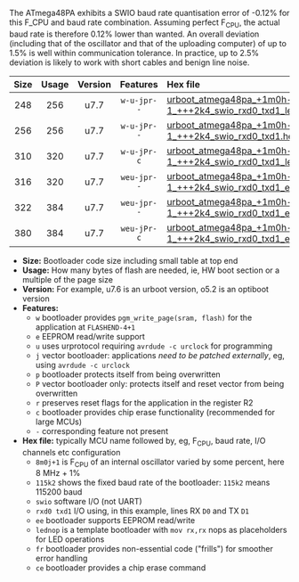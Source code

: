 The ATmega48PA exhibits a SWIO baud rate quantisation error of -0.12% for this F_CPU and baud rate combination. Assuming perfect F<sub>CPU</sub>, the actual baud rate is therefore 0.12% lower than wanted. An overall deviation (including that of the oscillator and that of the uploading computer) of up to 1.5% is well within communication tolerance. In practice, up to 2.5% deviation is likely to work with short cables and benign line noise.

|Size|Usage|Version|Features|Hex file|
|:-:|:-:|:-:|:-:|:--|
|248|256|u7.7|`w-u-jpr--`|[urboot_atmega48pa_+1m0h-1_+++2k4_swio_rxd0_txd1_lednop.hex](https://raw.githubusercontent.com/stefanrueger/urboot.hex/main/mcus/atmega48pa/internal_oscillator/fcpu_+1m0h-1/br_+++2k4/urboot_atmega48pa_+1m0h-1_+++2k4_swio_rxd0_txd1_lednop.hex)|
|256|256|u7.7|`w-u-jPr--`|[urboot_atmega48pa_+1m0h-1_+++2k4_swio_rxd0_txd1.hex](https://raw.githubusercontent.com/stefanrueger/urboot.hex/main/mcus/atmega48pa/internal_oscillator/fcpu_+1m0h-1/br_+++2k4/urboot_atmega48pa_+1m0h-1_+++2k4_swio_rxd0_txd1.hex)|
|310|320|u7.7|`w-u-jPr-c`|[urboot_atmega48pa_+1m0h-1_+++2k4_swio_rxd0_txd1_lednop_fr_ce.hex](https://raw.githubusercontent.com/stefanrueger/urboot.hex/main/mcus/atmega48pa/internal_oscillator/fcpu_+1m0h-1/br_+++2k4/urboot_atmega48pa_+1m0h-1_+++2k4_swio_rxd0_txd1_lednop_fr_ce.hex)|
|316|320|u7.7|`weu-jpr--`|[urboot_atmega48pa_+1m0h-1_+++2k4_swio_rxd0_txd1_ee.hex](https://raw.githubusercontent.com/stefanrueger/urboot.hex/main/mcus/atmega48pa/internal_oscillator/fcpu_+1m0h-1/br_+++2k4/urboot_atmega48pa_+1m0h-1_+++2k4_swio_rxd0_txd1_ee.hex)|
|322|384|u7.7|`weu-jpr--`|[urboot_atmega48pa_+1m0h-1_+++2k4_swio_rxd0_txd1_ee_lednop.hex](https://raw.githubusercontent.com/stefanrueger/urboot.hex/main/mcus/atmega48pa/internal_oscillator/fcpu_+1m0h-1/br_+++2k4/urboot_atmega48pa_+1m0h-1_+++2k4_swio_rxd0_txd1_ee_lednop.hex)|
|380|384|u7.7|`weu-jPr-c`|[urboot_atmega48pa_+1m0h-1_+++2k4_swio_rxd0_txd1_ee_lednop_fr_ce.hex](https://raw.githubusercontent.com/stefanrueger/urboot.hex/main/mcus/atmega48pa/internal_oscillator/fcpu_+1m0h-1/br_+++2k4/urboot_atmega48pa_+1m0h-1_+++2k4_swio_rxd0_txd1_ee_lednop_fr_ce.hex)|

- **Size:** Bootloader code size including small table at top end
- **Usage:** How many bytes of flash are needed, ie, HW boot section or a multiple of the page size
- **Version:** For example, u7.6 is an urboot version, o5.2 is an optiboot version
- **Features:**
  + `w` bootloader provides `pgm_write_page(sram, flash)` for the application at `FLASHEND-4+1`
  + `e` EEPROM read/write support
  + `u` uses urprotocol requiring `avrdude -c urclock` for programming
  + `j` vector bootloader: applications *need to be patched externally*, eg, using `avrdude -c urclock`
  + `p` bootloader protects itself from being overwritten
  + `P` vector bootloader only: protects itself and reset vector from being overwritten
  + `r` preserves reset flags for the application in the register R2
  + `c` bootloader provides chip erase functionality (recommended for large MCUs)
  + `-` corresponding feature not present
- **Hex file:** typically MCU name followed by, eg, F<sub>CPU</sub>, baud rate, I/O channels etc configuration
  + `8m0j+1` is F<sub>CPU</sub> of an internal oscillator varied by some percent, here 8 MHz + 1%
  + `115k2` shows the fixed baud rate of the bootloader: `115k2` means 115200 baud
  + `swio` software I/O (not UART)
  + `rxd0 txd1` I/O using, in this example, lines RX `D0` and TX `D1`
  + `ee` bootloader supports EEPROM read/write
  + `lednop` is a template bootloader with `mov rx,rx` nops as placeholders for LED operations
  + `fr` bootloader provides non-essential code ("frills") for smoother error handling
  + `ce` bootloader provides a chip erase command
